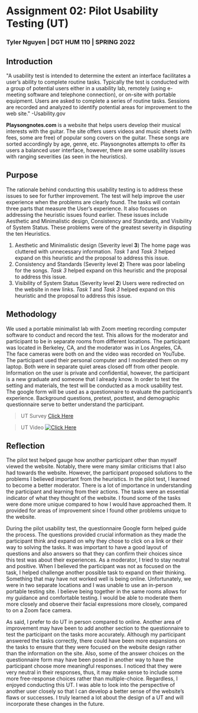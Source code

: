 # Assignment 02: Pilot Usability Testing (UT)

### Tyler Nguyen | DGT HUM 110 | SPRING 2022

## Introduction

"A usability test is intended to determine the extent an interface facilitates a user’s ability to complete routine tasks. Typically the test is conducted with a group of potential users either in a usability lab, remotely (using e-meeting software and telephone connection), or on-site with portable equipment. Users are asked to complete a series of routine tasks. Sessions are recorded and analyzed to identify potential areas for improvement to the web site." -Usability.gov

**Playsongnotes.com** is a website that helps users develop their musical interests with the guitar. The site offers users videos and music sheets (with fees, some are free) of popular song covers on the guitar. These songs are sorted accordingly by age, genre, etc. Playsongnotes attempts to offer its users a balanced user interface, however, there are some usability issues with ranging severities (as seen in the heuristics).

## Purpose

The rationale behind conducting this usability testing is to address these issues to see for further improvement. The test will help improve the user experience when the problems are clearly found. The tasks will contain three parts that measure the User’s experience. It also focuses on addressing the heuristic issues found earlier. These issues include Aesthetic and Minimalistic design, Consistency and Standards, and Visibility of System Status. These problems were of the greatest severity in disputing the ten Heuristics.

1. Aesthetic and Minimalistic design (Severity level **3**)
  The home page was cluttered with unnecessary information. *Task 1* and *Task 3* helped expand on this heuristic and the proposal to address this issue.
2. Consistency and Standards (Severity level **2**)
  There was poor labeling for the songs. *Task 3* helped expand on this heuristic and the proposal to address this issue.
3. Visibility of System Status (Severity level **2**)
  Users were redirected on the website in new links. *Task 1* and *Task 3* helped expand on this heuristic and the proposal to address this issue.
  
## Methodology

We used a portable minimalist lab with Zoom meeting recording computer software to conduct and record the test. This allows for the moderator and participant to be in separate rooms from different locations. The participant was located in Berkeley, CA, and the moderator was in Los Angeles, CA. The face cameras were both on and the video was recorded on YouTube. The participant used their personal computer and I moderated them on my laptop. Both were in separate quiet areas closed off from other people. Information on the user is private and confidential, however, the participant is a new graduate and someone that I already know. In order to test the setting and materials, the test will be conducted as a mock usability test. The google form will be used as a questionnaire to evaluate the participant’s experience. Background questions, pretest, posttest, and demographic questionnaire serve to better understand the participant.

> UT Survey
[Click Here](https://forms.gle/Gm5vJ6vQXSsdbshw9)

> UT Video
[![Click Here](http://img.youtube.com/vi/7-TKsqspqb0/0.jpg)](https://www.youtube.com/watch?v=7-TKsqspqb0 "ALT-TEXT")

## Reflection

The pilot test helped gauge how another participant other than myself viewed the website. Notably, there were many similar criticisms that I also had towards the website. However, the participant proposed solutions to the problems I believed important from the heuristics. In the pilot test, I learned to become a better moderator. There is a lot of importance in understanding the participant and learning from their actions. The tasks were an essential indicator of what they thought of the website. I found some of the tasks were done more unique compared to how I would have approached them. It provided for areas of improvement since I found other problems unique to the website.

During the pilot usability test, the questionnaire Google form helped guide the process. The questions provided crucial information as they made the participant think and expand on why they chose to click on a link or their way to solving the tasks. It was important to have a good layout of questions and also answers so that they can confirm their choices since this test was about their experiences. As a moderator, I tried to stay neutral and positive. When I believed the participant was not as focused on the task, I helped challenge another possible task to expand on their thinking. Something that may have not worked well is being online. Unfortunately, we were in two separate locations and I was unable to use an in-person portable testing site. I believe being together in the same rooms allows for my guidance and comfortable testing. I would be able to moderate them more closely and observe their facial expressions more closely, compared to on a Zoom face camera.

As said, I prefer to do UT in person compared to online. Another area of improvement may have been to add another section to the questionnaire to test the participant on the tasks more accurately. Although my participant answered the tasks correctly, there could have been more expansions on the tasks to ensure that they were focused on the website design rather than the information on the site. Also, some of the answer choices on the questionnaire form may have been posed in another way to have the participant choose more meaningful responses. I noticed that they were very neutral in their responses, thus, it may make sense to include some more free-response choices rather than multiple-choice. Regardless, I enjoyed conducting this UT. I was able to look into the perspective of another user closely so that I can develop a better sense of the website’s flaws or successes. I truly learned a lot about the design of a UT and will incorporate these changes in the future.


